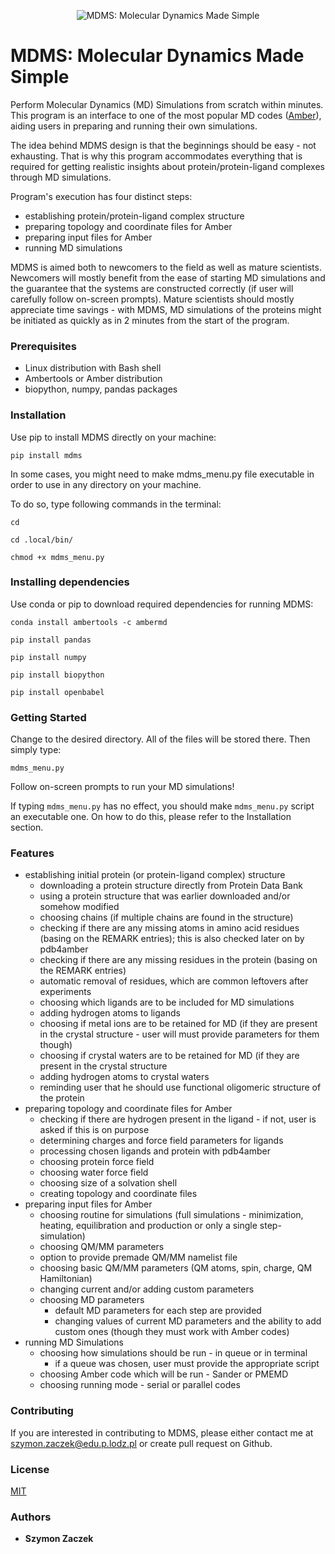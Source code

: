 <p align="center">
    <img src="https://raw.githubusercontent.com/szymonzaczek/MDMS/linux_development/mdms_logo.png" alt="MDMS: Molecular Dynamics Made Simple">
</p>

# MDMS: Molecular Dynamics Made Simple

Perform Molecular Dynamics (MD) Simulations from scratch within minutes. This program is an interface to one of the most popular MD codes ([Amber](http://ambermd.org/)), aiding users in preparing and running their own simulations.

The idea behind MDMS design is that the beginnings should be easy - not exhausting. That is why this program accommodates everything that is required for getting realistic insights about protein/protein-ligand complexes through MD simulations.

Program's execution has four distinct steps:
- establishing protein/protein-ligand complex structure
- preparing topology and coordinate files for Amber
- preparing input files for Amber
- running MD simulations

MDMS is aimed both to newcomers to the field as well as mature scientists. Newcomers will mostly benefit from the ease of starting MD simulations and the guarantee that the systems are constructed correctly (if user will carefully follow on-screen prompts). Mature scientists should mostly appreciate time savings - with MDMS, MD simulations of the proteins might be initiated as quickly as in 2 minutes from the start of the program.


### Prerequisites

- Linux distribution with Bash shell
- Ambertools or Amber distribution
- biopython, numpy, pandas packages


### Installation

Use pip to install MDMS directly on your machine:

`pip install mdms`

In some cases, you might need to make mdms_menu.py file executable in order to use in any directory on your machine.

To do so, type following commands in the terminal:

`cd`

`cd .local/bin/`

`chmod +x mdms_menu.py`


### Installing dependencies

Use conda or pip to download required dependencies for running MDMS:

`conda install ambertools -c ambermd`

`pip install pandas`

`pip install numpy`

`pip install biopython`

`pip install openbabel`


### Getting Started

Change to the desired directory. All of the files will be stored there. Then simply type:

`mdms_menu.py`

Follow on-screen prompts to run your MD simulations!

If typing `mdms_menu.py` has no effect, you should make `mdms_menu.py` script an executable one. On how to do this, please refer to the Installation section.


### Features
- establishing initial protein (or protein-ligand complex) structure
  - downloading a protein structure directly from Protein Data Bank
  - using a protein structure that was earlier downloaded and/or somehow modified
  - choosing chains (if multiple chains are found in the structure)
  - checking if there are any missing atoms in amino acid residues (basing on the REMARK entries); this is also checked later on by pdb4amber
  - checking if there are any missing residues in the protein (basing on the REMARK entries)
  - automatic removal of residues, which are common leftovers after experiments
  - choosing which ligands are to be included for MD simulations
  - adding hydrogen atoms to ligands
  - choosing if metal ions are to be retained for MD (if they are present in the crystal structure - user will must provide parameters for them though)
  - choosing if crystal waters are to be retained for MD (if they are present in the crystal structure
  - adding hydrogen atoms to crystal waters
  - reminding user that he should use functional oligomeric structure of the protein
- preparing topology and coordinate files for Amber
  - checking if there are hydrogen present in the ligand - if not, user is asked if this is on purpose
  - determining charges and force field parameters for ligands
  - processing chosen ligands and protein with pdb4amber
  - choosing protein force field
  - choosing water force field
  - choosing size of a solvation shell
  - creating topology and coordinate files
- preparing input files for Amber
  - choosing routine for simulations (full simulations - minimization, heating, equilibration and production or only a single step-simulation)
   - choosing QM/MM parameters
    - option to provide premade QM/MM namelist file
     - choosing basic QM/MM parameters (QM atoms, spin, charge, QM Hamiltonian)
     - changing current and/or adding custom parameters
  - choosing MD parameters
     - default MD parameters for each step are provided
     - changing values of current MD parameters and the ability to add custom ones (though they must work with Amber codes)
- running MD Simulations
  - choosing how simulations should be run - in queue or in terminal
    - if a queue was chosen, user must provide the appropriate script
  - choosing Amber code which will be run - Sander or PMEMD
  - choosing running mode - serial or parallel codes


### Contributing

If you are interested in contributing to MDMS, please either contact me at [szymon.zaczek@edu.p.lodz.pl](mailto:szymon.zaczek@edu.p.lodz.pl) or create pull request on Github.


### License

[MIT](https://github.com/szymonzaczek/MDMS/blob/master/LICENSE)


### Authors

* **Szymon Zaczek**
